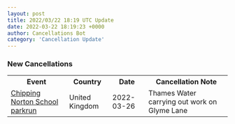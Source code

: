 ```yaml
---
layout: post
title: 2022/03/22 18:19 UTC Update
date: 2022-03-22 18:19:23 +0000
author: Cancellations Bot
category: 'Cancellation Update'
---
```


<h3>New Cancellations</h3>
<div class='hscrollable'>
<table style='width: 100%'>
    <tr>
        <th>Event</th>
        <th>Country</th>
        <th>Date</th>
        <th>Cancellation Note</th>
    </tr>
    <tr>
        <td><a href="https://www.parkrun.org.uk/chippingnortonschool">Chipping Norton School parkrun</a></td>
        <td>United Kingdom</td>
        <td>2022-03-26</td>
        <td>Thames Water carrying out work on Glyme Lane</td>
    </tr>
</table>
</div>
